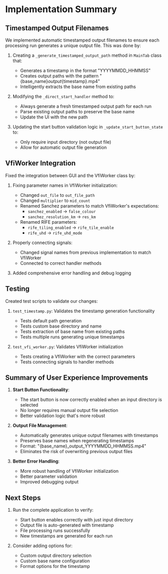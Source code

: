 # Implementation Summary

## Timestamped Output Filenames

We implemented automatic timestamped output filenames to ensure each processing run generates a unique output file. This was done by:

1. Creating a `_generate_timestamped_output_path` method in `MainTab` class that:
   - Generates a timestamp in the format "YYYYMMDD_HHMMSS"
   - Creates output paths with the pattern "{base_name}_output_{timestamp}.mp4"
   - Intelligently extracts the base name from existing paths

2. Modifying the `_direct_start_handler` method to:
   - Always generate a fresh timestamped output path for each run
   - Parse existing output paths to preserve the base name
   - Update the UI with the new path

3. Updating the start button validation logic in `_update_start_button_state` to:
   - Only require input directory (not output file)
   - Allow for automatic output file generation

## VfiWorker Integration

Fixed the integration between GUI and the VfiWorker class by:

1. Fixing parameter names in VfiWorker initialization:
   - Changed `out_file` to `out_file_path`
   - Changed `multiplier` to `mid_count`
   - Renamed Sanchez parameters to match VfiWorker's expectations:
     - `sanchez_enabled` → `false_colour`
     - `sanchez_resolution_km` → `res_km`
   - Renamed RIFE parameters:
     - `rife_tiling_enabled` → `rife_tile_enable`
     - `rife_uhd` → `rife_uhd_mode`

2. Properly connecting signals:
   - Changed signal names from previous implementation to match VfiWorker
   - Connected to correct handler methods

3. Added comprehensive error handling and debug logging

## Testing

Created test scripts to validate our changes:

1. `test_timestamp.py`: Validates the timestamp generation functionality
   - Tests default path generation
   - Tests custom base directory and name
   - Tests extraction of base name from existing paths
   - Tests multiple runs generating unique timestamps

2. `test_vfi_worker.py`: Validates VfiWorker initialization
   - Tests creating a VfiWorker with the correct parameters
   - Tests connecting signals to handler methods

## Summary of User Experience Improvements

1. **Start Button Functionality**:
   - The start button is now correctly enabled when an input directory is selected
   - No longer requires manual output file selection
   - Better validation logic that's more robust

2. **Output File Management**:
   - Automatically generates unique output filenames with timestamps
   - Preserves base names when regenerating timestamps
   - Format: "{base_name}_output_YYYYMMDD_HHMMSS.mp4"
   - Eliminates the risk of overwriting previous output files

3. **Better Error Handling**:
   - More robust handling of VfiWorker initialization
   - Better parameter validation
   - Improved debugging output

## Next Steps

1. Run the complete application to verify:
   - Start button enables correctly with just input directory
   - Output file is auto-generated with timestamp
   - File processing runs successfully
   - New timestamps are generated for each run

2. Consider adding options for:
   - Custom output directory selection
   - Custom base name configuration
   - Format options for the timestamp
